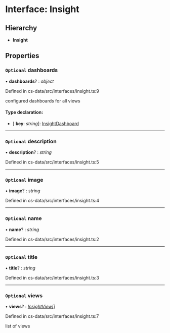 # Interface: Insight

## Hierarchy

* **Insight**

## Properties

### `Optional` dashboards

• **dashboards**? : *object*

Defined in cs-data/src/interfaces/insight.ts:9

configured dashboards for all views

#### Type declaration:

* \[ **key**: *string*\]: [InsightDashboard](_cs_data_src_interfaces_insight_.insightdashboard.md)

___

### `Optional` description

• **description**? : *string*

Defined in cs-data/src/interfaces/insight.ts:5

___

### `Optional` image

• **image**? : *string*

Defined in cs-data/src/interfaces/insight.ts:4

___

### `Optional` name

• **name**? : *string*

Defined in cs-data/src/interfaces/insight.ts:2

___

### `Optional` title

• **title**? : *string*

Defined in cs-data/src/interfaces/insight.ts:3

___

### `Optional` views

• **views**? : *[InsightView](_cs_data_src_interfaces_insight_.insightview.md)[]*

Defined in cs-data/src/interfaces/insight.ts:7

list of views

